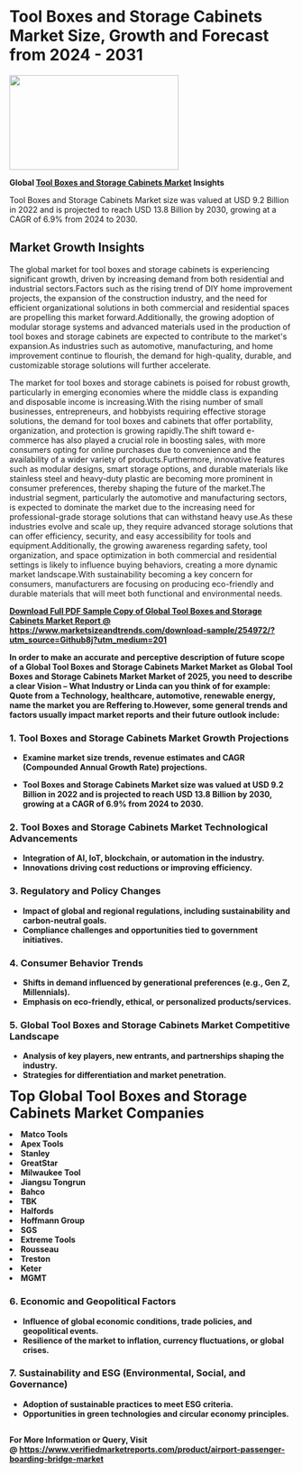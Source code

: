 <H1>Tool Boxes and Storage Cabinets Market Size, Growth and Forecast from 2024 - 2031</H1><img class="aligncenter size-medium wp-image-584254" src="https://thirdeyenews.in/wp-content/uploads/2024/09/Global-Market-Research-300x168.jpeg" alt="" width="300" height="168" /><p><strong>Global&nbsp;<a href="https://www.marketsizeandtrends.com/download-sample/254972/?utm_source=Github8j?utm_medium=201">Tool Boxes and Storage Cabinets Market</a> Insights</strong></p><p>Tool Boxes and Storage Cabinets Market size was valued at USD 9.2 Billion in 2022 and is projected to reach USD 13.8 Billion by 2030, growing at a CAGR of 6.9% from 2024 to 2030.</p><p><h2>Market Growth Insights</h2> <p>The global market for tool boxes and storage cabinets is experiencing significant growth, driven by increasing demand from both residential and industrial sectors.Factors such as the rising trend of DIY home improvement projects, the expansion of the construction industry, and the need for efficient organizational solutions in both commercial and residential spaces are propelling this market forward.Additionally, the growing adoption of modular storage systems and advanced materials used in the production of tool boxes and storage cabinets are expected to contribute to the market's expansion.As industries such as automotive, manufacturing, and home improvement continue to flourish, the demand for high-quality, durable, and customizable storage solutions will further accelerate.</p> <p><strong><a href="#"></a></strong></p> <p>The market for tool boxes and storage cabinets is poised for robust growth, particularly in emerging economies where the middle class is expanding and disposable income is increasing.With the rising number of small businesses, entrepreneurs, and hobbyists requiring effective storage solutions, the demand for tool boxes and cabinets that offer portability, organization, and protection is growing rapidly.The shift toward e-commerce has also played a crucial role in boosting sales, with more consumers opting for online purchases due to convenience and the availability of a wider variety of products.Furthermore, innovative features such as modular designs, smart storage options, and durable materials like stainless steel and heavy-duty plastic are becoming more prominent in consumer preferences, thereby shaping the future of the market.The industrial segment, particularly the automotive and manufacturing sectors, is expected to dominate the market due to the increasing need for professional-grade storage solutions that can withstand heavy use.As these industries evolve and scale up, they require advanced storage solutions that can offer efficiency, security, and easy accessibility for tools and equipment.Additionally, the growing awareness regarding safety, tool organization, and space optimization in both commercial and residential settings is likely to influence buying behaviors, creating a more dynamic market landscape.With sustainability becoming a key concern for consumers, manufacturers are focusing on producing eco-friendly and durable materials that will meet both functional and environmental needs.<p><strong><a href="#"></p><p><span class=""><strong>Download Full PDF Sample Copy of Global Tool Boxes and Storage Cabinets Market Report</strong> @ <a href="https://www.marketsizeandtrends.com/download-sample/254972/?utm_source=Github8j?utm_medium=201" target="_blank">https://www.marketsizeandtrends.com/download-sample/254972/?utm_source=Github8j?utm_medium=201</a></span></p><p>In order to make an accurate and perceptive description of future scope of a Global&nbsp;Tool Boxes and Storage Cabinets Market Market as Global&nbsp;Tool Boxes and Storage Cabinets Market Market of 2025, you need to describe a clear Vision &ndash; What Industry or Linda can you think of for example: Quote from a Technology, healthcare, automotive, renewable energy, name the market you are Reffering to.However, some general trends and factors usually impact market reports and their future outlook include:</p><h3>1.&nbsp;<strong>Tool Boxes and Storage Cabinets Market Growth Projections</strong></h3><ul><li>Examine market size trends, revenue estimates and CAGR (Compounded Annual Growth Rate) projections.</li><li><p>Tool Boxes and Storage Cabinets Market size was valued at USD 9.2 Billion in 2022 and is projected to reach USD 13.8 Billion by 2030, growing at a CAGR of 6.9% from 2024 to 2030.</p></li></ul><h3>2.&nbsp;<strong>Tool Boxes and Storage Cabinets Market Technological Advancements</strong></h3><ul><li>Integration of AI, IoT, blockchain, or automation in the industry.</li><li>Innovations driving cost reductions or improving efficiency.</li></ul><h3>3.&nbsp;<strong>Regulatory and Policy Changes</strong></h3><ul><li>Impact of global and regional regulations, including sustainability and carbon-neutral goals.</li><li>Compliance challenges and opportunities tied to government initiatives.</li></ul><h3>4.&nbsp;<strong>Consumer Behavior Trends</strong></h3><ul><li>Shifts in demand influenced by generational preferences (e.g., Gen Z, Millennials).</li><li>Emphasis on eco-friendly, ethical, or personalized products/services.</li></ul><h3>5.&nbsp;<strong>Global Tool Boxes and Storage Cabinets Market Competitive Landscape</strong></h3><ul><li>Analysis of key players, new entrants, and partnerships shaping the industry.</li><li>Strategies for differentiation and market penetration.</li></ul><p data-pm-slice="1 1 []"><span style="color: inherit; font-family: inherit; font-size: 25px;">Top Global Tool Boxes and Storage Cabinets Market Companies</span></p><div class="" data-test-id=""><p><li>Matco Tools</li><li> Apex Tools</li><li> Stanley</li><li> GreatStar</li><li> Milwaukee Tool</li><li> Jiangsu Tongrun</li><li> Bahco</li><li> TBK</li><li> Halfords</li><li> Hoffmann Group</li><li> SGS</li><li> Extreme Tools</li><li> Rousseau</li><li> Treston</li><li> Keter</li><li> MGMT</li></p></div><h3>6.&nbsp;<strong>Economic and Geopolitical Factors</strong></h3><ul><li>Influence of global economic conditions, trade policies, and geopolitical events.</li><li>Resilience of the market to inflation, currency fluctuations, or global crises.</li></ul><h3>7.&nbsp;<strong>Sustainability and ESG (Environmental, Social, and Governance)</strong></h3><ul><li>Adoption of sustainable practices to meet ESG criteria.</li><li>Opportunities in green technologies and circular economy principles.</li></ul><h2><strong style="font-size: 14px;">For More Information or Query, Visit @&nbsp;</strong><a style="background-color: #ffffff; font-size: 14px;" href="https://www.marketsizeandtrends.com/report/tool-boxes-and-storage-cabinets-market/" target="_blank">https://www.verifiedmarketreports.com/product/airport-passenger-boarding-bridge-market</a></h2>